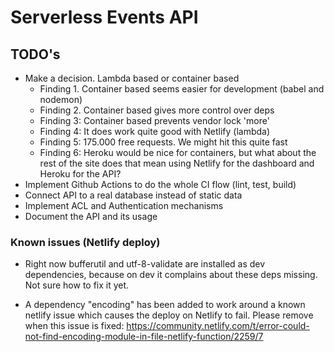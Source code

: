 # Serverless Events API

## TODO's

- Make a decision. Lambda based or container based
    - Finding 1. Container based seems easier for development (babel and nodemon)
    - Finding 2. Container based gives more control over deps
    - Finding 3: Container based prevents vendor lock 'more'
    - Finding 4: It does work quite good with Netlify (lambda)
    - Finding 5: 175.000 free requests. We might hit this quite fast
    - Finding 6: Heroku would be nice for containers, but what about the rest of the site 
        does that mean using Netlify for the dashboard and Heroku for the API?
- Implement Github Actions to do the whole CI flow (lint, test, build)
- Connect API to a real database instead of static data
- Implement ACL and Authentication mechanisms
- Document the API and its usage

### Known issues (Netlify deploy)

- Right now bufferutil and utf-8-validate are installed as dev dependencies, because on dev it 
complains about these deps missing. Not sure how to fix it yet.

- A dependency "encoding" has been added to work around a known netlify issue which causes the deploy on Netlify to fail. Please remove when this issue is fixed:
    https://community.netlify.com/t/error-could-not-find-encoding-module-in-file-netlify-function/2259/7
    
